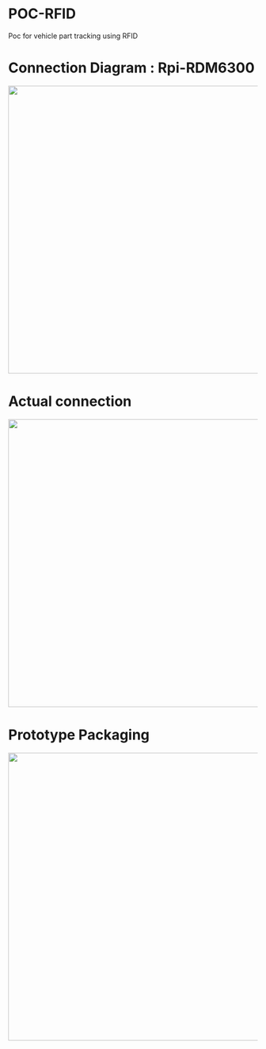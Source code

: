 # POC-RFID

Poc for vehicle part tracking using RFID

# Connection Diagram : Rpi-RDM6300
<img src="https://user-images.githubusercontent.com/48473708/223408760-f0de3623-b7f5-49af-b906-f0fc89e66dfc.png" width = "580" align = "center">



# Actual connection
<img src="https://user-images.githubusercontent.com/48473708/155014954-421bdb75-4086-4f12-9aa5-d526e2003573.jpg" width = "580">


# Prototype Packaging

<img src="https://user-images.githubusercontent.com/48473708/155506901-d7631abc-9281-4562-a38f-8cfd490323cb.jpg" width = "580">

